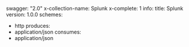 swagger: "2.0"
x-collection-name: Splunk
x-complete: 1
info:
  title: Splunk
  version: 1.0.0
schemes:
- http
produces:
- application/json
consumes:
- application/json